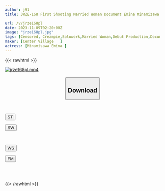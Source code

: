 ```yaml
---
author: j91
title: JRZE-168 First Shooting Married Woman Document Emina Minamizawa

url: /v/jrze168pl
date: 2023-11-09T02:20:00Z
image: "jrze168pl.jpg"
tags: [Censored, Creampie,Solowork,Married Woman,Debut Production,Documentary,Mature Woman	]
maker: [Center Village   ]
actress: [Minamisawa Emina ]
---
```



{{< rawhtml >}}

<div class="video" data-videoid="RmRPr3az92Sd882">
    <a href="javascript:;">
        <img src="https://my.j91.asia/v/jrze168pl/jrze168pl.jpg" width="WIDTH" height="HEIGHT" alt="jrze168pl.mp4" loading="lazy">
    </a>
</div>

<script type="text/javascript" src="https://j91.asia/asset/on-demand-st.js"></script>

<br>
  <link rel="stylesheet" href="https://j91.asia/asset/bs5.css">
  
  <center>
  <button class="btn btn-primary" type="button" data-bs-toggle="collapse" data-bs-target=".multi-collapse" aria-expanded="false" aria-controls="multiCollapseExample1 multiCollapseExample2"><h2>Download</h2></button></center>
</p>
<div class="row">
  <div class="col">
    <div class="collapse multi-collapse" id="multiCollapseExample1">
      <div class="card card-body">
	      	      <br>
<div class="buttons">  
<p><a href="https://streamtape.to/v/RmRPr3az92Sd882" target="_blank"><button class="btn-hover color-3"><i class="fa fa-download"></i> ST</button></a></p>
<p><a href="https://sfastwish.com/ezqcxr0yc7wf" target="_blank"><button class="btn-hover color-2"><i class="fa fa-download"></i> SW</button></a></p></div>
    </div>
  </div>
</div>
  <div class="col">
    <div class="collapse multi-collapse" id="multiCollapseExample2">
      <div class="card card-body">
	      <br>
<div class="buttons">
<p><a href="https://wolfstream.tv/40i2skxdixc1" target="_blank"><button class="btn-hover color-9"><i class="fa fa-download"></i> WS</button></a></p>
<p><a href="https://filemoon.sx/d/lwkg0awu04u8" target="_blank"><button class="btn-hover color-8"><i class="fa fa-download"></i> FM</button></a></p></div>
<br><br>
      </div>
    </div>
  </div>
</div>

{{< /rawhtml >}}
